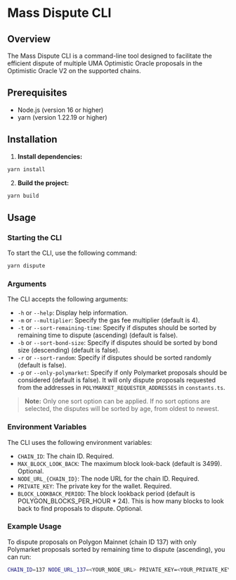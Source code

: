 # Mass Dispute CLI

## Overview

The Mass Dispute CLI is a command-line tool designed to facilitate the efficient dispute of multiple UMA Optimistic Oracle proposals in the Optimistic Oracle V2 on the supported chains.

## Prerequisites

- Node.js (version 16 or higher)
- yarn (version 1.22.19 or higher)

## Installation

1. **Install dependencies:**

```bash
yarn install
```

2. **Build the project:**

```bash
yarn build
```

## Usage

### Starting the CLI

To start the CLI, use the following command:

```bash
yarn dispute
```

### Arguments

The CLI accepts the following arguments:

- `-h` or `--help`: Display help information.
- `-m` or `--multiplier`: Specify the gas fee multiplier (default is 4).
- `-t` or `--sort-remaining-time`: Specify if disputes should be sorted by remaining time to dispute (ascending) (default is false).
- `-b` or `--sort-bond-size`: Specify if disputes should be sorted by bond size (descending) (default is false).
- `-r` or `--sort-random`: Specify if disputes should be sorted randomly (default is false).
- `-p` or `--only-polymarket`: Specify if only Polymarket proposals should be considered (default is false). It will only dispute proposals requested from the addresses in `POLYMARKET_REQUESTER_ADDRESSES` in `constants.ts`.

> **Note:** Only one sort option can be applied. If no sort options are selected, the disputes will be sorted by age, from oldest to newest.

### Environment Variables

The CLI uses the following environment variables:

- `CHAIN_ID`: The chain ID. Required.
- `MAX_BLOCK_LOOK_BACK`: The maximum block look-back (default is 3499). Optional.
- `NODE_URL_{CHAIN_ID}`: The node URL for the chain ID. Required.
- `PRIVATE_KEY`: The private key for the wallet. Required.
- `BLOCK_LOOKBACK_PERIOD`: The block lookback period (default is POLYGON_BLOCKS_PER_HOUR \* 24). This is how many blocks to look back to find proposals to dispute. Optional.

### Example Usage

To dispute proposals on Polygon Mainnet (chain ID 137) with only Polymarket proposals sorted by remaining time to dispute (ascending), you can run:

```bash
CHAIN_ID=137 NODE_URL_137=<YOUR_NODE_URL> PRIVATE_KEY=<YOUR_PRIVATE_KEY> yarn dispute -p -t
```
